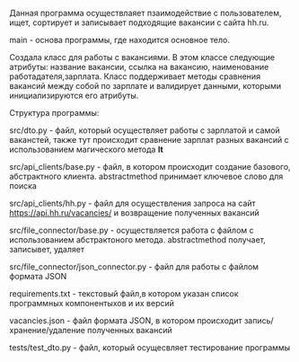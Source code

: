 Данная программа осуществлаяет пзаимодействие с пользователем, ищет, сортирует и записывает подходящие вакансии с сайта hh.ru. 

main - основа программы, где находится основное тело. 

Создала класс для работы с вакансиями. В этом классе следующие атрибуты: название вакансии, ссылка на вакансию, наименование работадателя,зарплата. Класс поддерживает методы сравнения вакансий между собой по зарплате и валидирует данными, которыми инициализируются его атрибуты. 

Структура программы:

src/dto.py - файл, который осуществляет работы с зарплатой и самой ваканстей, также тут происходит сравнение зарплат разных вакансий c использованием магического метода __lt__

src/api_clients/base.py - файл, в котором происходит создание базового, абстрактного клиента. abstractmethod принимает ключевое слово для поиска 

src/api_clients/hh.py - файл для осуществления запроса на сайт https://api.hh.ru/vacancies/ и возвращение полученных вакансий

src/file_connector/base.py - осуществляется работа с файлом с использованием абстрактоного метода. abstractmethod получает, записывет, удаляет

src/file_connector/json_connector.py - файл для работы с файлом формата JSON 

requirements.txt - текстовый файл,в котором указан список программных компонентыхов и их версий

vacancies.json -  файл формата JSON, в котором происходит запись/хранение/удаление полученных вакансий

tests/test_dto.py -  файл, который осущесвляет тестирование программы 

